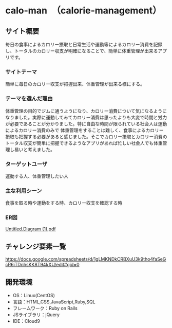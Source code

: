 # calo-man　（calorie-management）


## サイト概要
毎日の食事によるカロリー摂取と日常生活や運動等によるカロリー消費を記録し、トータルのカロリー収支が明確になることで、簡単に体重管理が出来るアプリです。

### サイトテーマ
簡単に毎日のカロリー収支が把握出来、体重管理が出来る様にする。

### テーマを選んだ理由
体重管理の目的でジムに通うようになり、カロリー消費について気になるようになりました。実際に運動してみてカロリー消費は思ったよりも大変で時間と労力が必要であることが分かりました。特に自由な時間が限られている社会人は運動によるカロリー消費のみで
体重管理をすることは難しく、食事によるカロリー摂取も把握する必要があると感じました。そこでカロリー摂取とカロリー消費のトータル収支が簡単に把握できるようなアプリがあれば忙しい社会人でも体重管理し易いと考えました。
### ターゲットユーザ
運動する人、体重管理したい人

### 主な利用シーン
食事を取る時や運動をする時、カロリー収支を確認する時

### ER図
[Untitled.Diagram (1).pdf](https://github.com/sakasegawajunki/calo-man/files/6739090/Untitled.Diagram.1.pdf)


## チャレンジ要素一覧
https://docs.google.com/spreadsheets/d/1gLMKNDkCRBXuU3k9tho4faSeGcR6iTDnhsKK8T94kXU/edit#gid=0

## 開発環境
- OS：Linux(CentOS)
- 言語：HTML,CSS,JavaScript,Ruby,SQL
- フレームワーク：Ruby on Rails
- JSライブラリ：jQuery
- IDE：Cloud9
